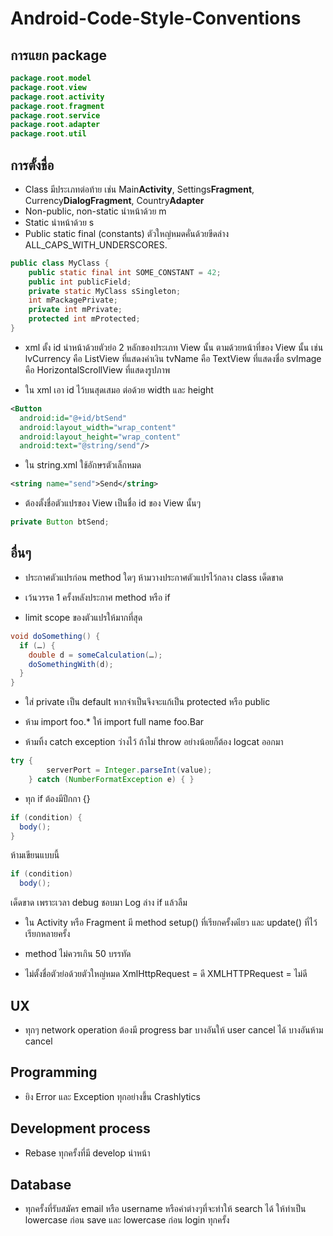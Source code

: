 # Android-Code-Style-Conventions

## การแยก package
``` java
package.root.model
package.root.view
package.root.activity
package.root.fragment
package.root.service
package.root.adapter
package.root.util
```

## การตั้งชื่อ
- Class มีประเภทต่อท้าย เช่น Main**Activity**, Settings**Fragment**, Currency**DialogFragment**, Country**Adapter**
- Non-public, non-static นำหน้าด้วย m
- Static นำหน้าด้วย s
- Public static final (constants) ตัวใหญ่หมดคั่นด้วยขีดล่าง ALL_CAPS_WITH_UNDERSCORES.

``` java
public class MyClass {
    public static final int SOME_CONSTANT = 42;
    public int publicField;
    private static MyClass sSingleton;
    int mPackagePrivate;
    private int mPrivate;
    protected int mProtected;
}
```

- xml ตั้ง id นำหน้าด้วยตัวย่อ 2 หลักของประเภท View นั้น ตามด้วยหน้าที่ของ View นั้น เช่น lvCurrency คือ ListView ที่แสดงค่าเงิน tvName คือ TextView ที่แสดงชื่อ svImage คือ HorizontalScrollView ที่แสดงรูปภาพ

- ใน xml เอา id ไว้บนสุดเสมอ ต่อด้วย width และ height
``` xml
<Button
  android:id="@+id/btSend"
  android:layout_width="wrap_content"
  android:layout_height="wrap_content"
  android:text="@string/send"/>
```

- ใน string.xml ใช้อักษรตัวเล็กหมด
``` xml
<string name="send">Send</string>
```

- ต้องตั้งชื่อตัวแปรของ View เป็นชื่อ id ของ View นั้นๆ
``` java
private Button btSend;
```

## อื่นๆ

- ประกาศตัวแปรก่อน method ใดๆ ห้ามวางประกาศตัวแปรไว้กลาง class เด็ดขาด

- เว้นวรรค 1 ครั้งหลังประกาศ method หรือ if

- limit scope ของตัวแปรให้มากที่สุด
``` java
void doSomething() {
  if (…) {
    double d = someCalculation(…);
    doSomethingWith(d);
  }
}
```

- ใส่ private เป็น default หากจำเป็นจึงจะแก้เป็น protected หรือ public

- ห้าม import foo.* ให้ import full name foo.Bar

- ห้ามทิ้ง catch exception ว่างไว้ ถ้าไม่ throw อย่างน้อยก็ต้อง logcat ออกมา
``` java
try {
        serverPort = Integer.parseInt(value);
    } catch (NumberFormatException e) { }
```

- ทุก if ต้องมีปีกกา {}
``` java
if (condition) {
  body();
}
```
ห้ามเขียนแบบนี้
``` java
if (condition)
  body();
```
เด็ดขาด เพราะเวลา debug ชอบมา Log ล่าง if แล้วลืม

- ใน Activity หรือ Fragment มี method setup() ที่เรียกครั้งดเียว และ update() ที่ไว้เรียกหลายครั้ง

- method ไม่ควรเกิน 50 บรรทัด

- ไม่ตั้งชื่อตัวย่อด้วยตัวใหญ่หมด
XmlHttpRequest = ดี
XMLHTTPRequest = ไม่ดี

## UX
- ทุกๆ network operation ต้องมี progress bar บางอันให้ user cancel ได้ บางอันห้าม cancel

## Programming
- ยิง Error และ Exception ทุกอย่างขึ้น Crashlytics

## Development process
- Rebase ทุกครั้งที่มี develop นำหน้า

## Database
- ทุกครั้งที่รับสมัคร email หรือ username หรือค่าต่างๆที่จะทำให้ search ได้ ให้ทำเป็น lowercase ก่อน save และ lowercase ก่อน login ทุกครั้ง
